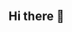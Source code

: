 ## Hi there 👋

<!--
**catchkomal/catchkomal** is a ✨ _special_ ✨ repository because its `README.md` (this file) appears on your GitHub profile.

Here are some ideas to get you started:

- 🔭 I’m currently working on Working as WordPress developer. Also learning Web Development and other Programming Language.
- 📫 How to reach me: catchkomal.bhatt@gmail.com.
-->
